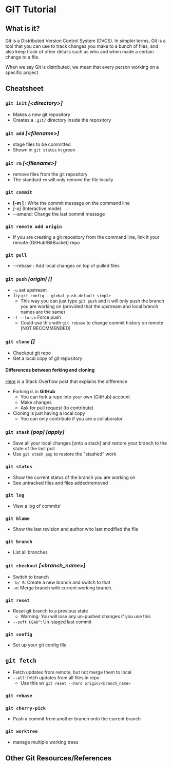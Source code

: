 # GIT Tutorial

## What is it?
Git is a Distributed Version Control System (DVCS).
In simpler terms, Git is a tool that you can use to track changes you make to a
bunch of files, and also keep track of other details such as who and when made a
certain change to a file.

When we say Git is distributed, we mean that every person working on a specific
project

## Cheatsheet
### `git init` _[<directory\>]_
- Makes a new git repository
- Creates a `.git/` directory inside the repository

### `git add` _[<filename\>]_
- stage files to be committed
- Shown in `git status` in green

### `git rm` _[\<filename>]_
- remove files from the git repository
- The standard `rm` will only remove the file locally

### `git commit`
- __[-m <message>]__ : Write the commit message on the command line
- _[-a]_ (Interactive mode)
- --amend: Change the last commit message

### `git remote add origin` _<server URL>_
- If you are creating a git repository from the command line, link it your
  remote (GitHub/BitBucket) repo

### `git pull`
- --rebase : Add local changes on top of pulled files

### `git push` _[origin]_ _[<branch name>]_
- `-u` set upstream
-  Try `git config --global push.default simple`
    - This way you can just type `git push` and it will only push the branch
          you are working on (provided that the upstream and local branch names
			  are the same)
- `-f --force` Force push
    - Could use this with `git rebase` to change commit history on remote
          [NOT RECOMMENDED]

### `git clone` _<repository URL>_ _[<directory>]_
- Checkout git repo
- Get a local copy of git repository

#### Differences between forking and cloning
[Here](https://stackoverflow.com/questions/6286571/are-git-forks-actually-git-clones)
is a Stack Overflow post that explains the difference


- Forking is in **GitHub**
    - You can fork a repo into your own [GitHub] account
    - Make changes
    - Ask for pull request (to contribute)
- Cloning is just having a local copy
    - You can only contribute if you are a collaborator

### `git stash` _[pop]_ _[apply]_
- Save all your local changes [onto a stack] and restore your branch to the
  state of the last pull
- Use `git stash pop` to restore the "stashed" work

### `git status`
- Show the current status of the branch you are working on
- See untracked files and files added/removed

### `git log`
- View a log of commits`

### `git blame`
- Show the last revision and author who last modified the file

### `git branch`
- List all branches

### `git checkout` _[\<branch_name>]_
- Switch to branch
- `-b/-B`: Create a new branch and switch to that
- `-m`: Merge branch with current working branch.

### `git reset`
- Reset git branch to a previous state
    - Warning: You will lose any un-pushed changes if you use this
- `--soft HEAD^`: Un-staged last commit

### `git config`
- Set up your git config file

## `git fetch`
- Fetch updates from remote, but not merge them to local
- `--all`: fetch updates from all files in repo
    - Use this w/ `git reset --hard origin/<branch_name>`

### `git rebase`

### `git cherry-pick`
- Push a commit from another branch onto the current branch

### `git worktree`
- manage multiple working trees

## Other Git Resources/References
